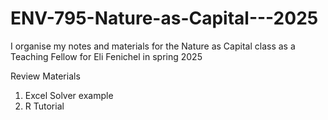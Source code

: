 # ENV-795-Nature-as-Capital---2025
I organise my notes and materials for the Nature as Capital class as a Teaching Fellow for Eli Fenichel in spring 2025 

Review Materials

1. Excel Solver example
2. R Tutorial
